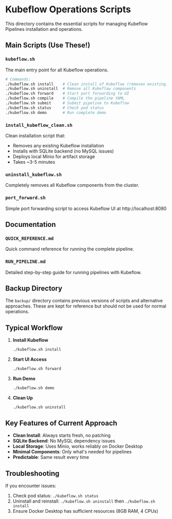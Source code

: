 # Kubeflow Operations Scripts

This directory contains the essential scripts for managing Kubeflow Pipelines installation and operations.

## Main Scripts (Use These!)

### `kubeflow.sh`
The main entry point for all Kubeflow operations.

```bash
# Commands:
./kubeflow.sh install    # Clean install of Kubeflow (removes existing)
./kubeflow.sh uninstall  # Remove all Kubeflow components
./kubeflow.sh forward    # Start port forwarding to UI
./kubeflow.sh compile    # Compile the pipeline YAML
./kubeflow.sh submit     # Submit pipeline to Kubeflow
./kubeflow.sh status     # Check pod status
./kubeflow.sh demo       # Run complete demo
```

### `install_kubeflow_clean.sh`
Clean installation script that:
- Removes any existing Kubeflow installation
- Installs with SQLite backend (no MySQL issues)
- Deploys local Minio for artifact storage
- Takes ~3-5 minutes

### `uninstall_kubeflow.sh`
Completely removes all Kubeflow components from the cluster.

### `port_forward.sh`
Simple port forwarding script to access Kubeflow UI at http://localhost:8080

## Documentation

### `QUICK_REFERENCE.md`
Quick command reference for running the complete pipeline.

### `RUN_PIPELINE.md`
Detailed step-by-step guide for running pipelines with Kubeflow.

## Backup Directory

The `backup/` directory contains previous versions of scripts and alternative approaches. These are kept for reference but should not be used for normal operations.

## Typical Workflow

1. **Install Kubeflow**
   ```bash
   ./kubeflow.sh install
   ```

2. **Start UI Access**
   ```bash
   ./kubeflow.sh forward
   ```

3. **Run Demo**
   ```bash
   ./kubeflow.sh demo
   ```

4. **Clean Up**
   ```bash
   ./kubeflow.sh uninstall
   ```

## Key Features of Current Approach

- **Clean Install**: Always starts fresh, no patching
- **SQLite Backend**: No MySQL dependency issues
- **Local Storage**: Uses Minio, works reliably on Docker Desktop
- **Minimal Components**: Only what's needed for pipelines
- **Predictable**: Same result every time

## Troubleshooting

If you encounter issues:
1. Check pod status: `./kubeflow.sh status`
2. Uninstall and reinstall: `./kubeflow.sh uninstall` then `./kubeflow.sh install`
3. Ensure Docker Desktop has sufficient resources (8GB RAM, 4 CPUs)